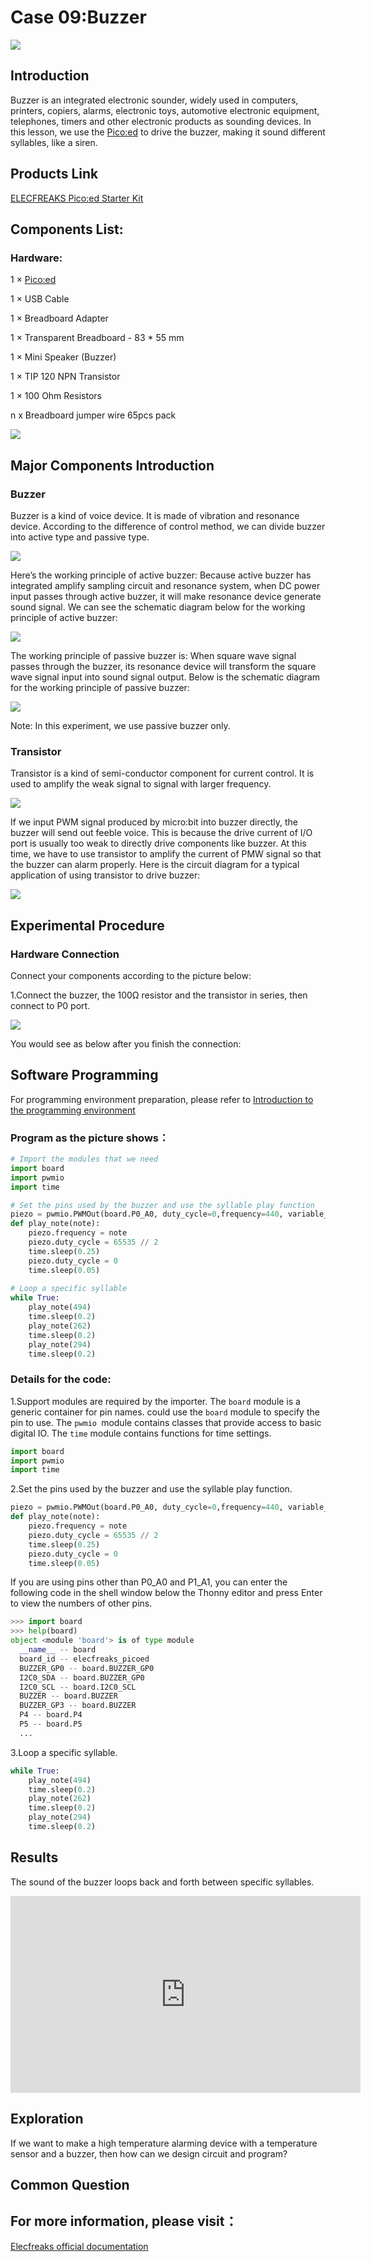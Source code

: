 
# Case 09:Buzzer


![](https://wiki-media-ef.oss-cn-hongkong.aliyuncs.com//images/case0901.png)

## Introduction

Buzzer is an integrated electronic sounder, widely used in computers, printers, copiers, alarms, electronic toys, automotive electronic equipment, telephones, timers and other electronic products as sounding devices. In this lesson, we use the [Pico:ed](https://shop.elecfreaks.com/products/elecfreaks-pico-ed-v2?_pos=2&_sid=e7433427a&_ss=r) to drive the buzzer, making it sound different syllables, like a siren.

## Products Link

[ELECFREAKS Pico:ed Starter Kit](https://shop.elecfreaks.com/products/elecfreaks-pico-ed-starter-kit-with-pico-ed-board?_pos=3&_sid=e7433427a&_ss=r) 

## Components List:
### Hardware:
1 × [Pico:ed](https://shop.elecfreaks.com/products/elecfreaks-pico-ed-v2?_pos=2&_sid=e7433427a&_ss=r)

1 × USB Cable

1 × Breadboard Adapter

1 × Transparent Breadboard - 83 * 55 mm

1 × Mini Speaker (Buzzer)

1 × TIP 120 NPN Transistor

1 × 100 Ohm Resistors

n x Breadboard jumper wire 65pcs pack



![](https://wiki-media-ef.oss-cn-hongkong.aliyuncs.com//images/starter-kit01.png)



## Major Components Introduction

### Buzzer

Buzzer is a kind of voice device. It is made of vibration and resonance device. According to the difference of control method, we can divide buzzer into active type and passive type.

![](https://wiki-media-ef.oss-cn-hongkong.aliyuncs.com//images/case0902.png)

Here’s the working principle of active buzzer: Because active buzzer has integrated amplify sampling circuit and resonance system, when DC power input passes through active buzzer, it will make resonance device generate sound signal. We can see the schematic diagram below for the working principle of active buzzer:

![](https://wiki-media-ef.oss-cn-hongkong.aliyuncs.com//images/case0903.png)

The working principle of passive buzzer is: When square wave signal passes through the buzzer, its resonance device will transform the square wave signal input into sound signal output. Below is the schematic diagram for the working principle of passive buzzer:

![](https://wiki-media-ef.oss-cn-hongkong.aliyuncs.com//images/case0904.png)

Note: In this experiment, we use passive buzzer only.

### Transistor

Transistor is a kind of semi-conductor component for current control. It is used to amplify the weak signal to signal with larger frequency.

![](https://wiki-media-ef.oss-cn-hongkong.aliyuncs.com//images/case0905.png)

If we input PWM signal produced by micro:bit into buzzer directly, the buzzer will send out feeble voice. This is because the drive current of I/O port is usually too weak to directly drive components like buzzer. At this time, we have to use transistor to amplify the current of PMW signal so that the buzzer can alarm properly. Here is the circuit diagram for a typical application of using transistor to drive buzzer:

![](https://wiki-media-ef.oss-cn-hongkong.aliyuncs.com//images/case0906.png)

## Experimental Procedure

### Hardware Connection

Connect your components according to the picture below:

1.Connect the buzzer, the 100Ω resistor and the transistor in series, then connect to P0 port.

![](https://wiki-media-ef.oss-cn-hongkong.aliyuncs.com//images/case09.png)

You would see as below after you finish the connection:

## Software Programming
For programming environment preparation, please refer to [Introduction to the programming environment](https://www.elecfreaks.com/learn-en/pico-ed/index.html)
### Program as the picture shows：
```python
# Import the modules that we need
import board
import pwmio
import time

# Set the pins used by the buzzer and use the syllable play function
piezo = pwmio.PWMOut(board.P0_A0, duty_cycle=0,frequency=440, variable_frequency=True)
def play_note(note):
    piezo.frequency = note
    piezo.duty_cycle = 65535 // 2
    time.sleep(0.25)
    piezo.duty_cycle = 0
    time.sleep(0.05)
    
# Loop a specific syllable
while True:
    play_note(494)
    time.sleep(0.2)
    play_note(262)
    time.sleep(0.2)
    play_note(294)
    time.sleep(0.2)
```
### Details for the code:

1.Support modules are required by the importer. The `board` module is a generic container for pin names. could use the `board` module to specify the pin to use. The `pwmio `module contains classes that provide access to basic digital IO. The `time` module contains functions for time settings.
```python
import board
import pwmio
import time
```

2.Set the pins used by the buzzer and use the syllable play function.
```python
piezo = pwmio.PWMOut(board.P0_A0, duty_cycle=0,frequency=440, variable_frequency=True)
def play_note(note):
    piezo.frequency = note
    piezo.duty_cycle = 65535 // 2
    time.sleep(0.25)
    piezo.duty_cycle = 0
    time.sleep(0.05)
```
If you are using pins other than P0_A0 and P1_A1, you can enter the following code in the shell window below the Thonny editor and press Enter to view the numbers of other pins.
```python
>>> import board
>>> help(board)
object <module 'board'> is of type module
  __name__ -- board
  board_id -- elecfreaks_picoed
  BUZZER_GP0 -- board.BUZZER_GP0
  I2C0_SDA -- board.BUZZER_GP0
  I2C0_SCL -- board.I2C0_SCL
  BUZZER -- board.BUZZER
  BUZZER_GP3 -- board.BUZZER
  P4 -- board.P4
  P5 -- board.P5
  ...
```

3.Loop a specific syllable.
```python
while True:
    play_note(494)
    time.sleep(0.2)
    play_note(262)
    time.sleep(0.2)
    play_note(294)
    time.sleep(0.2)
```
## Results
The sound of the buzzer loops back and forth between specific syllables.

<iframe width="560" height="315" src="https://www.youtube.com/embed/Esf5J-gvmtQ" title="YouTube video player" frameborder="0" allow="accelerometer; autoplay; clipboard-write; encrypted-media; gyroscope; picture-in-picture" allowfullscreen></iframe>

## Exploration
If we want to make a high temperature alarming device with a temperature sensor and a buzzer, then how can we design circuit and program?
## Common Question
## For more information, please visit：
[Elecfreaks official documentation](https://www.elecfreaks.com/learn-en/)
